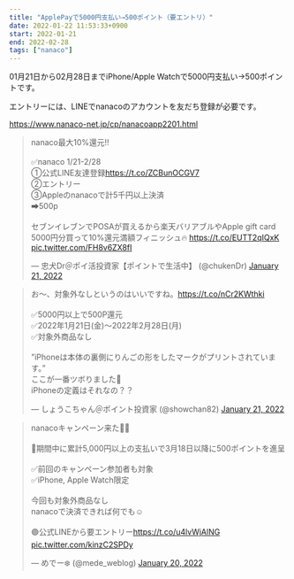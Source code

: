 ```yaml
---
title: "ApplePayで5000円支払い→500ポイント（要エントリ）"
date: 2022-01-22 11:53:33+0900
start: 2022-01-21
end: 2022-02-28
tags: ["nanaco"]
---
```


01月21日から02月28日までiPhone/Apple Watchで5000円支払い→500ポイントです。

エントリーには、LINEでnanacoのアカウントを友だち登録が必要です。

https://www.nanaco-net.jp/cp/nanacoapp2201.html

<blockquote class="twitter-tweet"><p lang="ja" dir="ltr">nanaco最大10%還元‼️<br><br>✅nanaco 1/21-2/28<br>①公式LINE友達登録<a href="https://t.co/ZCBunOCGV7">https://t.co/ZCBunOCGV7</a><br>②エントリー<br>③Appleのnanacoで計5千円以上決済<br>➡︎500p<br><br>セブンイレブンでPOSAが買えるから楽天バリアブルやApple gift card 5000円分買って10%還元満額フィニッシュ🔥 <a href="https://t.co/EUTT2qIQxK">https://t.co/EUTT2qIQxK</a> <a href="https://t.co/FH8v6ZX8fI">pic.twitter.com/FH8v6ZX8fI</a></p>&mdash; 忠犬Dr＠ポイ活投資家【ポイントで生活中】 (@chukenDr) <a href="https://twitter.com/chukenDr/status/1484338825019428865?ref_src=twsrc%5Etfw">January 21, 2022</a></blockquote> <script async src="https://platform.twitter.com/widgets.js" charset="utf-8"></script>
<blockquote class="twitter-tweet"><p lang="ja" dir="ltr">お～、対象外なしというのはいいですね。<a href="https://t.co/nCr2KWthki">https://t.co/nCr2KWthki</a><br><br>✅5000円以上で500P還元<br>✅2022年1月21日(金)～2022年2月28日(月)<br>✅対象外商品なし<br><br>”iPhoneは本体の裏側にりんごの形をしたマークがプリントされています。”<br>ここが一番ツボりました🤣<br>iPhoneの定義はそれなの？？</p>&mdash; しょうこちゃん＠ポイント投資家 (@showchan82) <a href="https://twitter.com/showchan82/status/1484345622966996997?ref_src=twsrc%5Etfw">January 21, 2022</a></blockquote> <script async src="https://platform.twitter.com/widgets.js" charset="utf-8"></script>
<blockquote class="twitter-tweet"><p lang="ja" dir="ltr">nanacoキャンペーン来た👀🌟<br><br>📝期間中に累計5,000円以上の支払いで3月18日以降に500ポイントを進呈<br><br>✅前回のキャンペーン参加者も対象<br>✅iPhone, Apple Watch限定<br><br>今回も対象外商品なし<br>nanacoで決済できれば何でも☺️<br><br>🟣公式LINEから要エントリー<a href="https://t.co/u4lvWjAlNG">https://t.co/u4lvWjAlNG</a> <a href="https://t.co/kinzC2SPDy">pic.twitter.com/kinzC2SPDy</a></p>&mdash; めでー‎❄️️ (@mede_weblog) <a href="https://twitter.com/mede_weblog/status/1484249572050309121?ref_src=twsrc%5Etfw">January 20, 2022</a></blockquote> <script async src="https://platform.twitter.com/widgets.js" charset="utf-8"></script>
